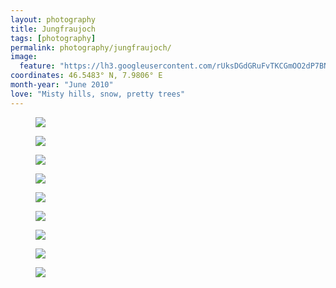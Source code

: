 ```yaml
---
layout: photography
title: Jungfraujoch
tags: [photography]
permalink: photography/jungfraujoch/
image:
  feature: "https://lh3.googleusercontent.com/rUksDGdGRuFvTKCGmOO2dP7BNlFuKPFUuujAZ0b4bgwnPw4liQkdpp2q-EzlrYkyTVERL0HA6iFNSrNnofNasESpjPArw9dQOnRDyUrb-LM2oz4G6KKV7CrPXc3-_hWxMbrlEM9s2F1LkM-KgM-okkPymVXx8vPVOqq2hf8a0UG57mmmKgE2dSrI4o8e5wwHJ1q0tLZxx9yZ-zrFAmHKRxhgrXLAE9te3rJ0HW8aBQKNTMDXYelzyHSxf7dtjZNOKvuUttgcdSaLUZKDZZuEe8l_r-7eNWzguJOA6f60nf1qkeY44FOcOXgSNOsSfInRpaIbi20BJr5wO5ck4CC3_FJ5Ql3cBVFbcTBmPGT6Ow6H-4CEAnPtE5NEyp163SXDX0DI6IjjfZvuEUmRvPLoZA_jGT_DYbfFrMzZt-WMmzsUP_d1IaAYusBRzOtI2E81TX5T_0vNiCgDEt5GaTRShixXRZhUlDVdU23MJX2igNP71yC3fDbjoDypt2hW2lxcvqd-G7MF_Q2z7D2WWYks9w_aQZugIP-GMA1yH8LSm_mXzPTyEDtcFs5jratGB871DN_wpX9ZS-K2Ta7aCLxvQcUndBAPVjrPcna8mUNG1KlQ1lYT61px=w1200-h806-no"
coordinates: 46.5483° N, 7.9806° E
month-year: "June 2010"
love: "Misty hills, snow, pretty trees"
---
```


<figure>
	<img src="https://lh3.googleusercontent.com/xWCogEHuWXB2ytV_is5u1iJxPw-qkqYWADWmHTrgLQYULKVamGN5PhC3hh2lOJK65OCIvixgBbH0GNV-s48_NvK7gBa-56AJULOYsDyRhQKQIZRuJPR9wJ5DJTFK1hy9C5Tw9aiPNre0UX8bHP0kJL5Rsdd7WvoEvblZiwbijZnbNXGq1PDMXDDyDOZWg9QXfyTD-g6i8phCaKc7f5l-Lj8pH1mLvt5xVOi1qqFqWr2bDrDQsVlsMbSufNmjWMDf6c6pavNG-YxfV6IftKxWsyfHMOm-apbCPJIu4HVZaQujpdkChIISvEZtKb3NlTSckDDkgLHY2D_bCpJ7nx25B0-Fa0SOyx2-P5Cl3KMKueB3M5p4lY3LhOQrhz44X0q0r6C97KOsNWFH3ecDUaHvlreMa_voP9vat1BGPnajcc-t2fv-dWYJ2Nzq3MeZ1e9oekXJJ6bFQqc5TItg4IzD_FCLn_sJdkQTOdsH7--E-cyM07ee2qEHfMsspWH6coYH4PZMaEALb7uDR2iH_vJ8-V5maaHv9tpVCAcJT6hNOOxqjlZ1VArCjsQN4Xs67fhrRlp7mtzfh6vkDh57TYcikwrNP9qMyP45K72SAfWQMI5EvwV5S7sb=w939-h628-no">
</figure>

<figure>
	<img src="https://lh3.googleusercontent.com/rUksDGdGRuFvTKCGmOO2dP7BNlFuKPFUuujAZ0b4bgwnPw4liQkdpp2q-EzlrYkyTVERL0HA6iFNSrNnofNasESpjPArw9dQOnRDyUrb-LM2oz4G6KKV7CrPXc3-_hWxMbrlEM9s2F1LkM-KgM-okkPymVXx8vPVOqq2hf8a0UG57mmmKgE2dSrI4o8e5wwHJ1q0tLZxx9yZ-zrFAmHKRxhgrXLAE9te3rJ0HW8aBQKNTMDXYelzyHSxf7dtjZNOKvuUttgcdSaLUZKDZZuEe8l_r-7eNWzguJOA6f60nf1qkeY44FOcOXgSNOsSfInRpaIbi20BJr5wO5ck4CC3_FJ5Ql3cBVFbcTBmPGT6Ow6H-4CEAnPtE5NEyp163SXDX0DI6IjjfZvuEUmRvPLoZA_jGT_DYbfFrMzZt-WMmzsUP_d1IaAYusBRzOtI2E81TX5T_0vNiCgDEt5GaTRShixXRZhUlDVdU23MJX2igNP71yC3fDbjoDypt2hW2lxcvqd-G7MF_Q2z7D2WWYks9w_aQZugIP-GMA1yH8LSm_mXzPTyEDtcFs5jratGB871DN_wpX9ZS-K2Ta7aCLxvQcUndBAPVjrPcna8mUNG1KlQ1lYT61px=w939-h628-no">
</figure>

<figure>
	<img src="https://lh3.googleusercontent.com/e0KkMphIbv0s2lMdrOjk2AWnKANvEj5HvlSRo2PNB9-xtzx1OqBI5cIpiUyVUsdqJGnVdRwp0Fv-OipYRNSbWvvJPqD5zE2lJXjm7mqzJLpWpPeuUvJiawC4LNnEVTE2p-ZXWeRDG0tR0z7sJ8Q10oaDtW7vhMBcp5Gr3amqw_GF2K9uNH8QrcYdzNGHNfRFxAcwSMcfpZ5xSp8pvu_OttA5BOLYXEJktcSInJOAuvNCWKOsB4RrJq6qq_mlOeTpMsApCW-dHdlbpA8eH_43Wu09cqtKfdykwFhrhrFjo1DRBwl4rFiF1FtqT_RMtQ6I_2ogtS227-7y1GOul6Z4VRmdgH_NH0X22w0mkB4OA4rlSDTEooh6Jea7n6pRA390A_U-fqS9oA7-uGPaIJyTW7SpbHPcp4K7Xmb4f8nh9BWkoCM_70ZU11RELb9uEk_NLPeF_NwWWdWXwePbhLyeQnhUUZjW1wojYpj4dhTTTRuOyi3kEnRrtUoCig6W4DiM-bM-3hX8wCjueZm2fuLFHucf3xtUAq-SVvHiz7RyS7_ijI5OZlBOfSkalUfHQI1OzKyWuAy7zsRUGDstBOUtFXl4F7h77Q4W8Laass-deWWHDyeQ5D52=w939-h628-no">
</figure>


<figure>
	<img src="https://lh3.googleusercontent.com/uArw45XrG6LNLmcCFYteItD4JEvycfV0_XXo8zBaEKnox0lnQBJFGYs89fih43qHhjKD3MEC6gkD64Om1ewd2EGNYVWADh1dNvJBTLDfo2xrgFRmLt-pvZ5frcDNGKW0YSTgF9M2uaAeMJ8UfDekt3_7glesfy_7K_ZiP_UgGEreonaojs3L9CWw1EuIQ-b_3zgs5SxHXngANqGGO6k7jt3NKeSFFSbNRlpmeumRReo8RqUubGyPvIQ1lqreKHqu69bb3IvTVQSt99hNTt_lU_IiL4nJKKoanm7HwNLe267fGIbVEjEGnqOjSoUaCxDY1HMn3aZc4bswhC9Ml8IjpznEMk7fabeYPM3q7pQZPs8irhUAPZFnyoJ3FdZMaUwrZ6b6wMo6mWQr9P3ECGoXwU6lBxOAhohMMczh4mGzuuISMzYu1BGcKvMEDfx-qpbmh_GH2Q4dRycMf0UlqRwUgMNZk_gFrgaV07jLBXjMbsmYvmATv2JsQlcSm6TcKdWrg3YYgUUMR4i98wcKGR6Z063IzzBTA_p2JC6iT1DGf2Y553xOHhlnVD68mF6qIbvP-qLPtAkyEPUM929_MXWtLznLAggBdXNWRrSCGplihFhxlae-BV32=w939-h628-no">
</figure>

<figure>
	<img src="https://lh3.googleusercontent.com/VvQpTi7ac_LpdvAd9jW4NXeGMRhOWxKj2IuN8we-W6ov1xEG_9oKX5tQEo9xoccUiz3vHULng8NrB6AuPYP7q27cYk7v6sljplJRVwfxtwsS4ydvm_AO26CkERvDdWgjo6gbENSySlFDRRcPIWvCyOD6Pjog9TZ_fclqsIVZUUG7gUyRAbVeaxP0QV7--xIc4sfNWyd35BcPWduUsP3R13VGrdpbwiHS4SobUECB0Q-zoWZfSr70GEbUeuqya_1C3hm-wpeyds5y5j75aLiytz_rMS4iTFA9Z8h9Vn6882Q1GFe9SiUxKIXVYzxughhvFAe-UzXYj4i0xhQDxPQuSNv7t2DFxaR-LohtgcVymuS1luLc1Y0H6eB737cgB3DcfiTS7Uif3whV6RuXziLO9m0sthizsqCLFCt7RdXxEpdDvghatKrR9JPVi4zx5D7sjXtB46l7HWDKQSiIY9IHroFNKw5Xm03bvBVBHOTAbfXeh8Z1yTEJPA-4_bTS_FxLWdf3kGas4dOLiZWSwt4PdanIqtgamnGRfOGzpetpXwSCRO8h6qqr5CTN-zTaq2PE9QYwHoNDZeepWDR7SvKAIZVWQozeWsybWZ7_G_etdNeBaeDtJxNq=w939-h628-no">
</figure>

<figure>
	<img src="https://lh3.googleusercontent.com/D2sTvHBBbQozvVLvsGAjC9E5FdAsSTXbsnqifIZHOEDYB4gUftRrbtUPbQwwBMP5tGsWrAde2NbuR89f60BJnEdZmcKCKhFk11vl4_xf6hDXNPWnO2od3CX05fCntLyuB6gmf_P_aWW-cE73IgubSkKSk0Md8zZHpscAsDSyZwSRFiMNtylKUNFrXTFGi4LvDxVVeNVYXBvDbftJbtNFDxgbhur6jelgEErEA_J0otmdswveji9A8fQehMFPwCN68a9MdlL0f32Ss7xOJvZYevrWDF6Ih6Vah513hm_VX2NqtRIRCsxO1tf9pjLQzZO7jNMDCqw6V-QT6ToV4h9ajquBx5SBaZf4Yjxnsh-OX_fH33lUAvuHtT7IcB4CZhtTyhboKCdud8tc-xda0m1A0KOfKHs0nV10KqYVC6myVBYdTvPjhIHnT_j3X14tKhCtO6-A58mOoG5ubl8CC5osjkflu5h0-53_-9E3IX-J8K6FCPwe3I7y0f_BEyHy-xIxyA3HJ5afkOZMzoyLCWV6xUz9Nlv-tmTfPi7XuaDkDt_c-tUeW0stMYxPIjXF7lamSGSgju5vNyBKc31NYVGrIcCjA3s_MVf-VifL-k3HvwHOuo9qiSor=w939-h628-no">
</figure>

<figure>
	<img src="https://lh3.googleusercontent.com/K0bvEdiiSITHF-tBmAwS2alUhURv8ncPZ_GPKagPF09B4WzuXNDLFB0XYLF05JFqHtJH0cvNdWDRLfNt-W-PwudXomXgyHk7FJTovXUrp0jLtGMK8kcWBV8gV4kfOxq592LL6OIN3QtJ54DJgXdQaxwY0_EJqpo7eeQxoJx2JwACn6ybLDkQuTEnTs7sEjjz2j4dY9qDlG7ZNHvzfZ0sZUrxj64Lw27lkrLlSBTijJqHcHy3bqHeEgIbrkj3crEKSefuMb-ENfwcaZLMqAmqSKaX2g9QPkaDwLe2YfBm1oivZdNVuxMz4tSc97uMjPY4NIht9rEo3SftPfOSSg2-AUrzqZbuDBUsGt7oJTSAvfIY48iAmUuLuEieu7KnRc-Efm59gLt8ptDl_AWWDX3TFOJkf46T3d_ATbQ6IuxMphencNQ8G7MGPa1sdSHATXZf9nhXDf3k80rG2A50Ifawr7oO0107o8r7Zag-qsBc20a2Cpbzl8NOZkV9vYrrRZJYi7KNTnyy9hFsYH32uJu_stvE9r5Xp8xQmZaQhVC1zi5xDNv9cNrSztusJIe8dsMqdfos4TSLoGHNnCJ-9RGz4IoiPM2SvlgRc2XVwSzeusa7nuCxVlz_=w939-h628-no">
</figure>

<figure>
	<img src="https://lh3.googleusercontent.com/MP952_7Yxlx6zVfuiObL6xhbB7cWaLA-vkjttRnOvvwf2MgeqKtaVE-0Fb8Og9ZexXPtDpRTd1V4y0Yl3K0wdJB0FvidANiyVheM2hoQC98dzoPgrAwOlyQD_Xl-GEpmrYLym1y9GNWq-EJhTbZf2ZPwWtLyQjr4dgcJ4FxlpfHlYGrMHousEFMORBu-c3lY-VOeMr4cn6Cr_6_dlxQ_9bpA4jsBLTXWUFw9s93ts1ZesSNC7XkMXI9uNX_1Omc6WZc0Vdm-xqrEwDeswdloL1fFWqaD2813CzornXnXjkfbIlOzK7ScyJVqxIToAmBA4dIYMu8Hh5Yu21UPyHjyx1ADaLi6strDc0SEC6J5xJF34wAsA4YlWjEr2IE7rlJfbGIMnC0dAeMeuhN7b6ODHm8Ory2GmZJh10l02RM39RAhtrWCg0cjuXBscYm14E6yZiiPQacdHib_4rHA8FsjGo_1Sgtrbb_CswpAmNTAyNm3kU7vXsyxd_Rbo60BOaTpnagC_UkxXqSPonH7wlTFf912TW0VXl60BUOdy-sTp7g-e4cVdTeaRPwmZ094iuJ1rbZwYGcC_nR-hpigkbgk6CRwXVpaDpgAemGka1qz87AOsynMaHqK=w939-h628-no">
</figure>

<figure>
	<img src="https://lh3.googleusercontent.com/Dade2fZ0NlVY6L-9HPqVqRTYMfb1T_GRAHQUfEBhlsP9lh2XA-ablT4JZSvvzsKs07vqTwAvEbXBBXHTioauzUuHBmj8GV0QkAVmyLQVGQeXrv1tiQKCLa5zMhXcRTQZzuGV-lSjMifmQIqVc4YZ1ow0zIHQf1S4d6IpC6MsWt4LtD5doVATM2pGu0M7LGPM1DtEBXBfg1tYPUvKB4c8AojlWiCF9ElXBRtOH-s4dkyfCOX4_TUwPerhDzWvHjnhhn-ph0PFwYrMkSDDNeZY8DuBPkt4FXuqcGVVy2Q8EYMdDWQtkYL6IPYz2pIOlFNsQUXNNFXQHVl_-MuMZoAzla4O-MYUm-rzykxYx2CGzJDMbgNq3EjT2fDKQRIoQ2QNnt4y4DMwcqDoCxc_sJkkX_rAz6k0jU_sLHvBFtLiNyo45gs3iXaxDPxTjM0bvwOpOT7LXlJXbJz3uET6SiGvLaQ8K02vj9QA_dykbeJnoHGUYbby3cQLQZ-Awv6I4d_RLcPwBgCbovFW8Rm06hLdxudJ_B71AqXK8Ph6K-rrA3Ih_8gWcYu5iA0Kh2fFruSCQm8m7pHOzvpsaCj12c0OMVY5MGtZXePp4awmujSVYEAHDaO6Nt2-=w939-h628-no">
</figure>